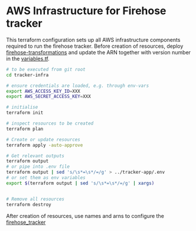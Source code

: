 # AWS Infrastructure for Firehose tracker

This terraform configuration sets up all AWS infrastructure components required to run the firehose tracker.
Before creation of resources, deploy [firehose-transformations](../firehose-transformations/README.md) and update the ARN together with version number in the [variables.tf](variables.tf).

```sh
# to be executed from git root
cd tracker-infra

# ensure credentials are loaded, e.g. through env-vars
export AWS_ACCESS_KEY_ID=XXX
export AWS_SECRET_ACCESS_KEY=XXX

# initialise 
terraform init

# inspect resources to be created
terraform plan

# Create or update resources
terraform apply -auto-approve

# Get relevant outputs
terraform output
# or pipe into .env file
terraform output | sed 's/\s*=\s*/=/g' > ../tracker-app/.env
# or set them as env variables
export $(terraform output | sed 's/\s*=\s*/=/g' | xargs)


# Remove all resources
terraform destroy
```

After creation of resources, use names and arns to configure the [firehose_tracker](../firehose_tracker/firehose_tracker/config.py)
